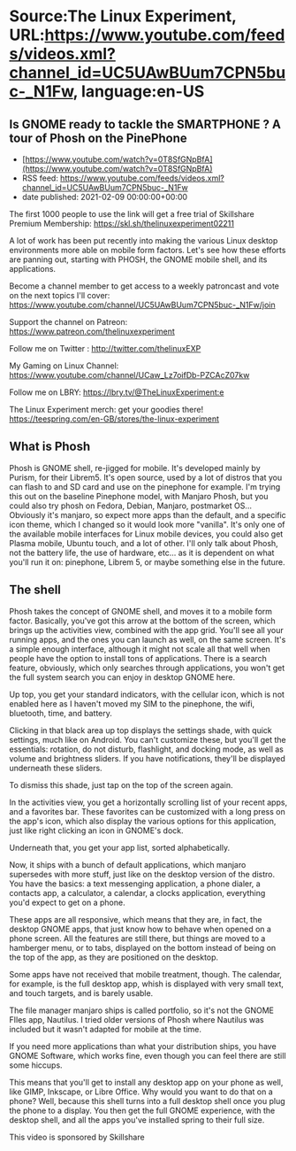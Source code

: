 # Source:The Linux Experiment, URL:https://www.youtube.com/feeds/videos.xml?channel_id=UC5UAwBUum7CPN5buc-_N1Fw, language:en-US

## Is GNOME ready to tackle the SMARTPHONE ? A tour of Phosh on the PinePhone
 - [https://www.youtube.com/watch?v=0T8SfGNpBfA](https://www.youtube.com/watch?v=0T8SfGNpBfA)
 - RSS feed: https://www.youtube.com/feeds/videos.xml?channel_id=UC5UAwBUum7CPN5buc-_N1Fw
 - date published: 2021-02-09 00:00:00+00:00

The first 1000 people to use the link will get a free trial of Skillshare Premium Membership: https://skl.sh/thelinuxexperiment02211

A lot of work has been put recently into making the various Linux desktop environments more able on mobile form factors. Let's see how these efforts are panning out, starting with PHOSH, the GNOME mobile shell, and its applications.

Become a channel member to get access to a weekly patroncast and vote on the next topics I'll cover:
https://www.youtube.com/channel/UC5UAwBUum7CPN5buc-_N1Fw/join

Support the channel on Patreon: 
https://www.patreon.com/thelinuxexperiment

Follow me on Twitter : http://twitter.com/thelinuxEXP

My Gaming on Linux Channel: https://www.youtube.com/channel/UCaw_Lz7oifDb-PZCAcZ07kw

Follow me on LBRY: https://lbry.tv/@TheLinuxExperiment:e

The Linux Experiment merch: get your goodies there! https://teespring.com/en-GB/stores/the-linux-experiment

## What is Phosh
Phosh is GNOME shell, re-jigged for mobile. It's developed mainly by Purism, for their Librem5. It's open source, used by a lot of distros that you can flash to and SD card and use on the pinephone for example.
I'm trying this out on the baseline Pinephone model, with Manjaro Phosh, but you could also try phosh on Fedora, Debian, Manjaro, postmarket OS...
Obviously it's manjaro, so expect  more apps than the default, and a specific icon theme, which I changed so it would look more "vanilla".
It's only one of the available mobile interfaces for Linux mobile devices, you could also get Plasma mobile, Ubuntu touch, and a lot of other.
I'll only talk about Phosh, not the battery life, the use of hardware, etc... as it is dependent on what you'll run it on: pinephone, Librem 5, or maybe something else in the future.

## The shell
Phosh takes the concept of GNOME shell, and moves it to a mobile form factor. Basically, you've got this arrow at the bottom of the screen, which brings up the activities view, combined with the app grid.
You'll see all your running apps, and the ones you can launch as well, on the same screen. It's a simple enough interface, although it might not scale all that well when people have the option to install tons of applications. There is a search feature, obviously, which only searches through applications, you won't get the full system search you can enjoy in desktop GNOME here.

Up top, you get your standard indicators, with the cellular icon, which is not enabled here as I haven't moved my SIM to the pinephone, the wifi, bluetooth, time, and battery.

Clicking in that black area up top displays the settings shade, with quick settings, much like on Android. You can't customize these, but you'll get the essentials: rotation, do not disturb, flashlight, and docking mode, as well as volume and brightness sliders. If you have notifications, they'll be displayed underneath these sliders.

To dismiss this shade, just tap on the top of the screen again.

In the activities view, you get a horizontally scrolling list of your recent apps, and a favorites bar. These favorites can be customized with a long press on the app's icon, which also display the various options for this application, just like right clicking an icon in GNOME's dock.

Underneath that, you get your app list, sorted alphabetically.

Now, it ships with a bunch of default applications, which manjaro supersedes with more stuff, just like on the desktop version of the distro. You have the basics: a text messenging application, a phone dialer, a contacts app, a calculator, a calendar, a clocks application, everything you'd expect to get on a phone.

These apps are all responsive, which means that they are, in fact, the desktop GNOME apps, that just know how to behave when opened on a phone screen.
All the features are still there, but things are moved to a hamberger menu, or to tabs, displayed on the bottom instead of being on the top of the app, as they are positioned on the desktop.

Some apps have not received that mobile treatment, though. The calendar, for example, is the full desktop app, whish is displayed with very small text, and touch targets, and is barely usable.

The file manager manjaro ships is called portfolio, so it's not the GNOME FIles app, Nautilus. I tried older versions of Phosh where Nautilus was included but it wasn't adapted for mobile at the time.

If you need more applications than what your distribution ships, you have GNOME Software, which works fine, even though you can feel there are still some hiccups.

This means that you'll get to install any desktop app on your phone as well, like GIMP, Inkscape, or Libre Office.
Why would you want to do that on a phone? Well, because this shell turns into a full desktop shell once you plug the phone to a display. You then get the full GNOME experience, with the desktop shell, and all the apps you've installed spring to their full size.


This video is sponsored by Skillshare

